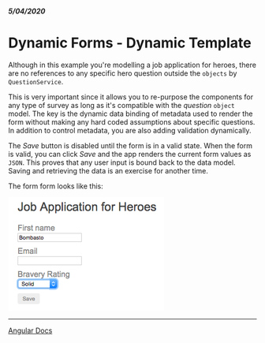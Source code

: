 ##### 5/04/2020
# Dynamic Forms - Dynamic Template
Although in this example you're modelling a job application for heroes, there are no references to any specific hero question outside the `objects` by `QuestionService`.

This is very important since it allows you to re-purpose the components for any type of survey as long as it's compatible with the _question_ `object` model. The key is the dynamic data binding of metadata used to render the form without making any hard coded assumptions about specific questions.  In addition to control metadata, you are also adding validation dynamically.

The _Save_ button is disabled until the form is in a valid state.  When the form is valid, you can click _Save_ and the app renders the current form values as `JSON`.  This proves that any user input is bound back to the data model.  Saving and retrieving the data is an exercise for another time.

The form form looks like this:

![Dynamic Form](../../../Assets/dynamicForm.png)

---

[Angular Docs](https://angular.io/guide/dynamic-form#dynamic-template)